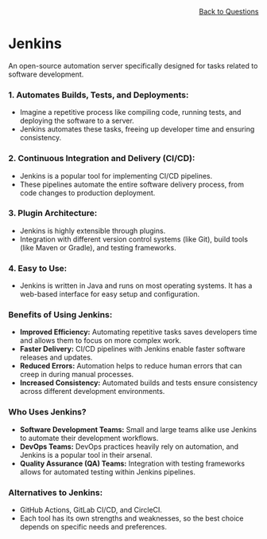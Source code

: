 <p align='right'><a align="right" href="https://github.com/KIRANKUMAR7296/Library/blob/main/Interview.md">Back to Questions</a></p>

# **Jenkins**  
An open-source automation server specifically designed for tasks related to software development.

### **1. Automates Builds, Tests, and Deployments:**  
- Imagine a repetitive process like compiling code, running tests, and deploying the software to a server.
- Jenkins automates these tasks, freeing up developer time and ensuring consistency.

### **2. Continuous Integration and Delivery (CI/CD):**  
- Jenkins is a popular tool for implementing CI/CD pipelines.
- These pipelines automate the entire software delivery process, from code changes to production deployment.

### **3. Plugin Architecture:**  
- Jenkins is highly extensible through plugins.
- Integration with different version control systems (like Git), build tools (like Maven or Gradle), and testing frameworks.

### **4. Easy to Use:**  
- Jenkins is written in Java and runs on most operating systems. It has a web-based interface for easy setup and configuration.

### **Benefits of Using Jenkins:**

- **Improved Efficiency:** Automating repetitive tasks saves developers time and allows them to focus on more complex work.
- **Faster Delivery:** CI/CD pipelines with Jenkins enable faster software releases and updates.
- **Reduced Errors:** Automation helps to reduce human errors that can creep in during manual processes.
- **Increased Consistency:** Automated builds and tests ensure consistency across different development environments.

### **Who Uses Jenkins?**

- **Software Development Teams:**  Small and large teams alike use Jenkins to automate their development workflows.
- **DevOps Teams:**  DevOps practices heavily rely on automation, and Jenkins is a popular tool in their arsenal.
- **Quality Assurance (QA) Teams:**  Integration with testing frameworks allows for automated testing within Jenkins pipelines.

### **Alternatives to Jenkins:**

- GitHub Actions, GitLab CI/CD, and CircleCI.
- Each tool has its own strengths and weaknesses, so the best choice depends on specific needs and preferences.
